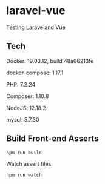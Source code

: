 # laravel-vue

Testing Larave and Vue

## Tech

Docker: 19.03.12, build 48a66213fe

docker-compose: 1.17.1

PHP: 7.2.24

Composer: 1.10.8

NodeJS: 12.18.2

mysql: 5.7.30

## Build Front-end Asserts

```npm run build```

Watch assert files

```npm run watch```
